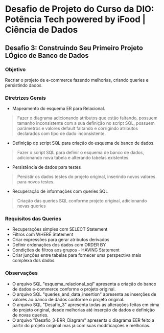 # Desafio de Projeto do Curso da DIO: Potência Tech powered by iFood | Ciência de Dados
## Desafio 3: Construindo Seu Primeiro Projeto LÓgico de Banco de Dados
### Objetivo
Recriar o projeto de e-commerce fazendo melhorias, criando queries e persistindo dados.

### Diretrizes Gerais
- Mapeamento do esquema ER para Relacional.
> Fazer o diagrama adicionando atributos que estão faltando, possuem tamanho inconsistente com a sua definição no script SQL, possuem parâmetros e valores default faltando e corrigindo atributos declarados com tipo de dado inconsistente.
- Definiçãp dp script SQL para criação do esquema de banco de dados.
> Fazer o script SQL para definir o esquema de banco de dados, adicionando nova tabela e alterando tabelas existentes.
- Persistência de dados para testes
> Persistir os dados testes do projeto original, inserindo novos valores para novos testes.
- Recuperação de informações com queries SQL
> Criação das queries SQL conforme projeto original, adicionando novas queries

### Requisitos das Queries
- Recuperações simples com SELECT Statement
- Filtros com WHERE Statement
- Criar expressões para gerar atributos derivados
- Definir ordenações dos dados com ORDER BY
- Condições de filtros aos grupos - HAVING Statement
- Criar junções entre tabelas para fornecer uma perspectiva mais complexa dos dados


### Observações
- O arquivo SQL "esquema_relacional_sql" apresenta a criação do banco de dados e-commerce conforme o projeto original.
- O arquivo SQL "queries_and_data_insertion" apresenta as inserções de valores ao banco de dados conforme o projeto original.
- O arquivo SQL "Desafio_3" apresenta todas as alterações feitas em cima do projeto original, desde melhorias até inserção de dados e definição de novas queries.
- O arquivo "Desafio_3-ERR_Diagram" apresenta o diagrama EER feito a partir do projeto original mas já com suas modificações e melhorias.
